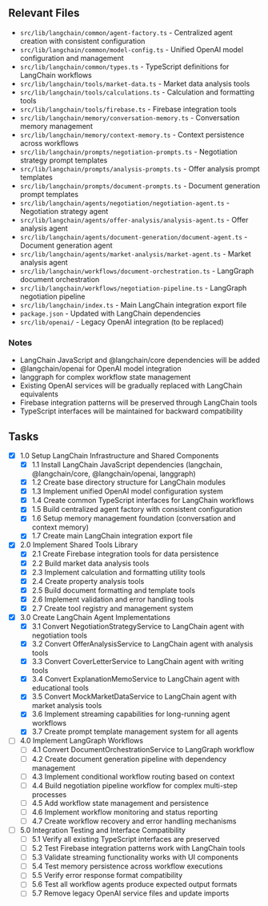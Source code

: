 ## Relevant Files

- `src/lib/langchain/common/agent-factory.ts` - Centralized agent creation with consistent configuration
- `src/lib/langchain/common/model-config.ts` - Unified OpenAI model configuration and management
- `src/lib/langchain/common/types.ts` - TypeScript definitions for LangChain workflows
- `src/lib/langchain/tools/market-data.ts` - Market data analysis tools
- `src/lib/langchain/tools/calculations.ts` - Calculation and formatting tools
- `src/lib/langchain/tools/firebase.ts` - Firebase integration tools
- `src/lib/langchain/memory/conversation-memory.ts` - Conversation memory management
- `src/lib/langchain/memory/context-memory.ts` - Context persistence across workflows
- `src/lib/langchain/prompts/negotiation-prompts.ts` - Negotiation strategy prompt templates
- `src/lib/langchain/prompts/analysis-prompts.ts` - Offer analysis prompt templates
- `src/lib/langchain/prompts/document-prompts.ts` - Document generation prompt templates
- `src/lib/langchain/agents/negotiation/negotiation-agent.ts` - Negotiation strategy agent
- `src/lib/langchain/agents/offer-analysis/analysis-agent.ts` - Offer analysis agent
- `src/lib/langchain/agents/document-generation/document-agent.ts` - Document generation agent
- `src/lib/langchain/agents/market-analysis/market-agent.ts` - Market analysis agent
- `src/lib/langchain/workflows/document-orchestration.ts` - LangGraph document orchestration
- `src/lib/langchain/workflows/negotiation-pipeline.ts` - LangGraph negotiation pipeline
- `src/lib/langchain/index.ts` - Main LangChain integration export file
- `package.json` - Updated with LangChain dependencies
- `src/lib/openai/` - Legacy OpenAI integration (to be replaced)

### Notes

- LangChain JavaScript and @langchain/core dependencies will be added
- @langchain/openai for OpenAI model integration
- langgraph for complex workflow state management
- Existing OpenAI services will be gradually replaced with LangChain equivalents
- Firebase integration patterns will be preserved through LangChain tools
- TypeScript interfaces will be maintained for backward compatibility

## Tasks

- [x] 1.0 Setup LangChain Infrastructure and Shared Components
  - [x] 1.1 Install LangChain JavaScript dependencies (langchain, @langchain/core, @langchain/openai, langgraph)
  - [x] 1.2 Create base directory structure for LangChain modules
  - [x] 1.3 Implement unified OpenAI model configuration system
  - [x] 1.4 Create common TypeScript interfaces for LangChain workflows
  - [x] 1.5 Build centralized agent factory with consistent configuration
  - [x] 1.6 Setup memory management foundation (conversation and context memory)
  - [x] 1.7 Create main LangChain integration export file

- [x] 2.0 Implement Shared Tools Library
  - [x] 2.1 Create Firebase integration tools for data persistence
  - [x] 2.2 Build market data analysis tools
  - [x] 2.3 Implement calculation and formatting utility tools
  - [x] 2.4 Create property analysis tools
  - [x] 2.5 Build document formatting and template tools
  - [x] 2.6 Implement validation and error handling tools
  - [x] 2.7 Create tool registry and management system

- [x] 3.0 Create LangChain Agent Implementations
  - [x] 3.1 Convert NegotiationStrategyService to LangChain agent with negotiation tools
  - [x] 3.2 Convert OfferAnalysisService to LangChain agent with analysis tools
  - [x] 3.3 Convert CoverLetterService to LangChain agent with writing tools
  - [x] 3.4 Convert ExplanationMemoService to LangChain agent with educational tools
  - [x] 3.5 Convert MockMarketDataService to LangChain agent with market analysis tools
  - [x] 3.6 Implement streaming capabilities for long-running agent workflows
  - [x] 3.7 Create prompt template management system for all agents

- [ ] 4.0 Implement LangGraph Workflows
  - [ ] 4.1 Convert DocumentOrchestrationService to LangGraph workflow
  - [ ] 4.2 Create document generation pipeline with dependency management
  - [ ] 4.3 Implement conditional workflow routing based on context
  - [ ] 4.4 Build negotiation pipeline workflow for complex multi-step processes
  - [ ] 4.5 Add workflow state management and persistence
  - [ ] 4.6 Implement workflow monitoring and status reporting
  - [ ] 4.7 Create workflow recovery and error handling mechanisms

- [ ] 5.0 Integration Testing and Interface Compatibility
  - [ ] 5.1 Verify all existing TypeScript interfaces are preserved
  - [ ] 5.2 Test Firebase integration patterns work with LangChain tools
  - [ ] 5.3 Validate streaming functionality works with UI components
  - [ ] 5.4 Test memory persistence across workflow executions
  - [ ] 5.5 Verify error response format compatibility
  - [ ] 5.6 Test all workflow agents produce expected output formats
  - [ ] 5.7 Remove legacy OpenAI service files and update imports 